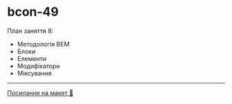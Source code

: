 # bcon-49

План заняття 8:

- Методологія BEM
- Блоки
- Елементи
- Модифікатори
- Міксування

---

[Посилання на макет 🎨](https://www.figma.com/file/z6Rb84e4NKxe66QNokOWA8/Barbershop-EN?node-id=1374%3A32)
